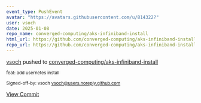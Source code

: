 ```yaml
---
event_type: PushEvent
avatar: "https://avatars.githubusercontent.com/u/814322?"
user: vsoch
date: 2025-01-08
repo_name: converged-computing/aks-infiniband-install
html_url: https://github.com/converged-computing/aks-infiniband-install/commit/eb8146c705b4857b51e717a08724c9aa524690a2
repo_url: https://github.com/converged-computing/aks-infiniband-install
---
```


<a href='https://github.com/vsoch' target='_blank'>vsoch</a> pushed to <a href='https://github.com/converged-computing/aks-infiniband-install' target='_blank'>converged-computing/aks-infiniband-install</a>

<small>feat: add usernetes install

Signed-off-by: vsoch <vsoch@users.noreply.github.com></small>

<a href='https://github.com/converged-computing/aks-infiniband-install/commit/eb8146c705b4857b51e717a08724c9aa524690a2' target='_blank'>View Commit</a>